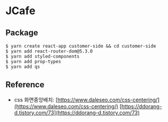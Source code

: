 # JCafe

## Package
```
$ yarn create react-app customer-side && cd customer-side
$ yarn add react-router-dom@5.3.0
$ yarn add styled-components
$ yarn add prop-types
$ yarn add qs
```

## Reference
- css 화면중앙배치: [https://www.daleseo.com/css-centering/](https://www.daleseo.com/css-centering/) [https://ddorang-d.tistory.com/73](https://ddorang-d.tistory.com/73)
